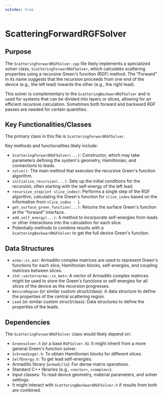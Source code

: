 ```yaml
---
noIndex: true
---
```


# ScatteringForwardRGFSolver

## Purpose

The `ScatteringForwardRGFSolver.cpp` file likely implements a specialized solver class, `ScatteringForwardRGFSolver`, which calculates scattering properties using a recursive Green's function (RGF) method. The "Forward" in its name suggests that the recursion proceeds from one end of the device (e.g., the left lead) towards the other (e.g., the right lead).

This solver is complementary to the `ScatteringBackwardRGFSolver` and is used for systems that can be divided into layers or slices, allowing for an efficient recursive calculation. Sometimes both forward and backward RGF passes are needed for certain quantities.

## Key Functionalities/Classes

The primary class in this file is `ScatteringForwardRGFSolver`.

Key methods and functionalities likely include:

* `ScatteringForwardRGFSolver(...)`: Constructor, which may take parameters defining the system's geometry, Hamiltonian, and connections to leads.
* `solve()`: The main method that executes the recursive Green's function algorithm.
* `initialize_recursion(...)`: Sets up the initial conditions for the recursion, often starting with the self-energy of the left lead.
* `recursive_step(int slice_index)`: Performs a single step of the RGF algorithm, calculating the Green's function for `slice_index` based on the information from `slice_index - 1`.
* `get_surface_green_function(...)`: Returns the surface Green's function at the "forward" interface.
* `add_self_energy(...)`: A method to incorporate self-energies from leads or other interactions into the calculation for each slice.
* Potentially methods to combine results with a `ScatteringBackwardRGFSolver` to get the full device Green's function.

## Data Structures

* `arma::cx_mat`: Armadillo complex matrices are used to represent Green's functions for each slice, Hamiltonian blocks, self-energies, and coupling matrices between slices.
* `std::vector<arma::cx_mat>`: A vector of Armadillo complex matrices might be used to store the Green's functions or self-energies for all slices of the device as the recursion progresses.
* `DeviceRegion` (or similar custom struct/class): A data structure to define the properties of the central scattering region.
* `Lead` (or similar custom struct/class): Data structures to define the properties of the leads.

## Dependencies

The `ScatteringForwardRGFSolver` class would likely depend on:

* `Greensolver.h` (or a base `RGFSolver.h`): It might inherit from a more general Green's function solver.
* `Schroedinger.h`: To obtain Hamiltonian blocks for different slices.
* `SelfEnergy.h`: To get lead self-energies.
* Armadillo library (`armadillo`): For dense matrix operations.
* Standard C++ libraries (e.g., `<vector>`, `<complex>`).
* Input classes: To read device geometry, material parameters, and solver settings.
* It might interact with `ScatteringBackwardRGFSolver.h` if results from both are combined.
